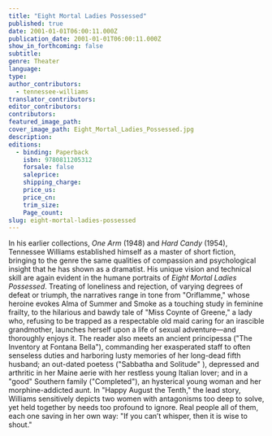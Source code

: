 ```yaml
---
title: "Eight Mortal Ladies Possessed"
published: true
date: 2001-01-01T06:00:11.000Z
publication_date: 2001-01-01T06:00:11.000Z
show_in_forthcoming: false
subtitle:
genre: Theater
language:
type:
author_contributors:
  - tennessee-williams
translator_contributors:
editor_contributors:
contributors:
featured_image_path:
cover_image_path: Eight_Mortal_Ladies_Possessed.jpg
description:
editions:
  - binding: Paperback
    isbn: 9780811205312
    forsale: false
    saleprice:
    shipping_charge:
    price_us:
    price_cn:
    trim_size:
    Page_count:
slug: eight-mortal-ladies-possessed
---
```


In his earlier collections, _One Arm_ (1948) and _Hard Candy_ (1954), Tennessee Williams established himself as a master of short fiction, bringing to the genre the same qualities of compassion and psychological insight that he has shown as a dramatist. His unique vision and technical skill are again evident in the humane portraits of _Eight Mortal Ladies Possessed_. Treating of loneliness and rejection, of varying degrees of defeat or triumph, the narratives range in tone from "Oriflamme," whose heroine evokes Alma of Summer and Smoke as a touching study in feminine frailty, to the hilarious and bawdy tale of "Miss Coynte of Greene," a lady who, refusing to be trapped as a respectable old maid caring for an irascible grandmother, launches herself upon a life of sexual adventure––and thoroughly enjoys it. The reader also meets an ancient principessa ("The Inventory at Fontana Bella"), commanding her exasperated staff to often senseless duties and harboring lusty memories of her long-dead fifth husband; an out-dated poetess ("Sabbatha and Solitude" ), depressed and arthritic in her Maine aerie with her restless young Italian lover; and in a "good" Southern family ("Completed"), an hysterical young woman and her morphine-addicted aunt. In "Happy August the Tenth," the lead story, Williams sensitively depicts two women with antagonisms too deep to solve, yet held together by needs too profound to ignore. Real people all of them, each one saving in her own way: "If you can’t whisper, then it is wise to shout."

